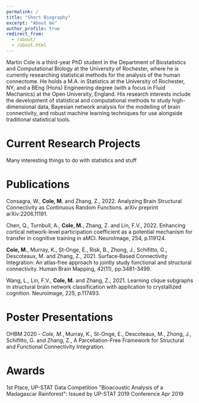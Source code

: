 ```yaml
---
permalink: /
title: "Short Biography"
excerpt: "About me"
author_profile: true
redirect_from: 
  - /about/
  - /about.html
---
```


Martin Cole is a third-year PhD student in the Department of Biostatistics and Computational Biology at the University of Rochester, where he is currently researching statistical methods for the analysis of the human connectome. He holds a M.A. in Statistics at the University of Rochester, NY, and a BEng (Hons) Engineering degree (with a focus in Fluid Mechanics) at the Open University, England. His research interests include the development of statistical and computational methods to study high-dimensional data, Bayesian network analysis for the modelling of brain connectivity, and robust machine learning techniques for use alongside traditional statistical tools. 

Current Research Projects
======

Many interesting things to do with statistics and stuff

Publications
======

Consagra, W., **Cole, M.** and Zhang, Z., 2022. Analyzing Brain Structural Connectivity as Continuous Random Functions. arXiv preprint arXiv:2206.11191.

Chen, Q., Turnbull, A., **Cole, M.**, Zhang, Z. and Lin, F.V., 2022. Enhancing cortical network-level participation coefficient as a potential mechanism for transfer in cognitive training in aMCI. NeuroImage, 254, p.119124.

**Cole, M.**, Murray, K., St‐Onge, E., Risk, B., Zhong, J., Schifitto, G., Descoteaux, M. and Zhang, Z., 2021. Surface‐Based Connectivity Integration: An atlas‐free approach to jointly study functional and structural connectivity. Human Brain Mapping, 42(11), pp.3481-3499.

Wang, L., Lin, F.V., **Cole, M.** and Zhang, Z., 2021. Learning clique subgraphs in structural brain network classification with application to crystallized cognition. Neuroimage, 225, p.117493.

Poster Presentations
======

OHBM 2020 - *Cole, M.*, Murray, K., St-Onge, E., Descoteaux, M., Zhong, J., Schifitto, G. and Zhang, Z., A Parcellation-Free Framework for Structural and Functional Connectivity Integration.


Awards
======

1st Place, UP-STAT Data Competition "Bioacoustic Analysis of a Madagascar Rainforest": Issued by UP-STAT 2019 Conference Apr 2019

